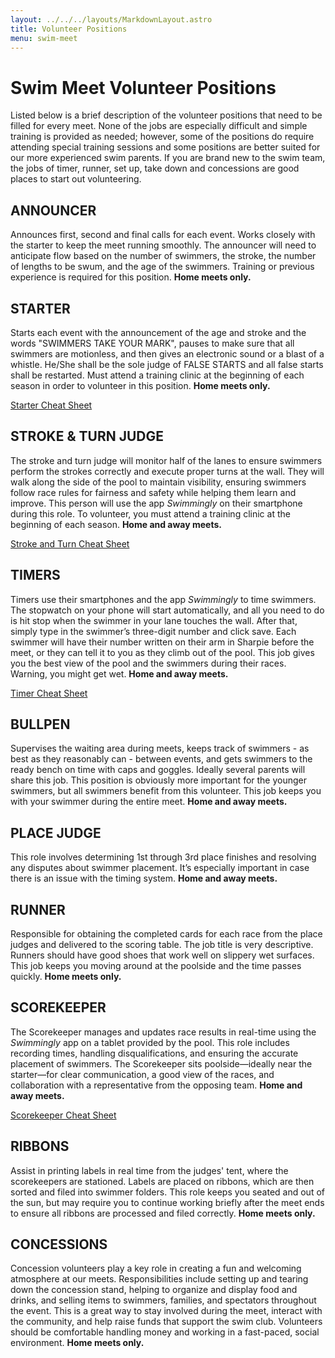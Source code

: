 ```yaml
---
layout: ../../../layouts/MarkdownLayout.astro
title: Volunteer Positions
menu: swim-meet
---
```



# Swim Meet Volunteer Positions

Listed below is a brief description of the volunteer positions that need to be filled for every meet. None of the jobs are especially difficult and simple training is provided as needed; however, some of the positions do require attending special training sessions and some positions are better suited for our more experienced swim parents. If you are brand new to the swim team, the jobs of timer, runner, set up, take down and concessions are good places to start out volunteering. 

## ANNOUNCER

Announces first, second and final calls for each event. Works closely with the starter to keep the meet running smoothly. The announcer will need to anticipate flow based on the number of swimmers, the stroke, the number of lengths to be swum, and the age of the swimmers. Training or previous experience is required for this position. **Home meets only.** 

## STARTER

Starts each event with the announcement of the age and stroke and the words "SWIMMERS TAKE YOUR MARK", pauses to make sure that all swimmers are motionless, and then gives an electronic sound or a blast of a whistle. He/She shall be the sole judge of FALSE STARTS and all false starts shall be restarted. Must attend a training clinic at the beginning of each season in order to volunteer in this position. **Home meets only.** 

[Starter Cheat Sheet](/cheat-sheets/starter-cheat-sheet.pdf)

## STROKE & TURN JUDGE

The stroke and turn judge will monitor half of the lanes to ensure swimmers perform the strokes correctly and execute proper turns at the wall. They will walk along the side of the pool to maintain visibility, ensuring swimmers follow race rules for fairness and safety while helping them learn and improve. This person will use the app *Swimmingly* on their smartphone during this role. To volunteer, you must attend a training clinic at the beginning of each season. **Home and away meets.**

[Stroke and Turn Cheat Sheet](/cheat-sheets/stroke-and-turn-judge-cheat-sheet.pdf)


## TIMERS

Timers use their smartphones and the app *Swimmingly* to time swimmers. The stopwatch on your phone will start automatically, and all you need to do is hit stop when the swimmer in your lane touches the wall. After that, simply type in the swimmer’s three-digit number and click save. Each swimmer will have their number written on their arm in Sharpie before the meet, or they can tell it to you as they climb out of the pool. This job gives you the best view of the pool and the swimmers during their races. Warning, you might get wet.  **Home and away meets.**

[Timer Cheat Sheet](/cheat-sheets/timer-cheat-sheet.pdf)

## BULLPEN

Supervises the waiting area during meets, keeps track of swimmers \- as best as they reasonably can \- between events, and gets swimmers to the ready bench on time with caps and goggles. Ideally several parents will share this job. This position is obviously more important for the younger swimmers, but all swimmers benefit from this volunteer. This job keeps you with your swimmer during the entire meet. **Home and away meets.**

## PLACE JUDGE

 This role involves determining 1st through 3rd place finishes and resolving any disputes about swimmer placement. It’s especially important in case there is an issue with the timing system. **Home and away meets.**

## RUNNER

 Responsible for obtaining the completed cards for each race from the place judges and delivered to the scoring table. The job title is very descriptive. Runners should have good shoes that work well on slippery wet surfaces. This job keeps you moving around at the poolside and the time passes quickly. **Home meets only.** 

## SCOREKEEPER

 The Scorekeeper manages and updates race results in real-time using the *Swimmingly* app on a tablet provided by the pool. This role includes recording times, handling disqualifications, and ensuring the accurate placement of swimmers. The Scorekeeper sits poolside—ideally near the starter—for clear communication, a good view of the races, and collaboration with a representative from the opposing team. **Home and away meets.**

[Scorekeeper Cheat Sheet](/cheat-sheets/scorekeeper-cheat-sheet.pdf)

## RIBBONS

Assist in printing labels in real time from the judges' tent, where the scorekeepers are stationed. Labels are placed on ribbons, which are then sorted and filed into swimmer folders. This role keeps you seated and out of the sun, but may require you to continue working briefly after the meet ends to ensure all ribbons are processed and filed correctly. **Home meets only.**

## CONCESSIONS

 Concession volunteers play a key role in creating a fun and welcoming atmosphere at our meets. Responsibilities include setting up and tearing down the concession stand, helping to organize and display food and drinks, and selling items to swimmers, families, and spectators throughout the event. This is a great way to stay involved during the meet, interact with the community, and help raise funds that support the swim club. Volunteers should be comfortable handling money and working in a fast-paced, social environment. **Home meets only.**
